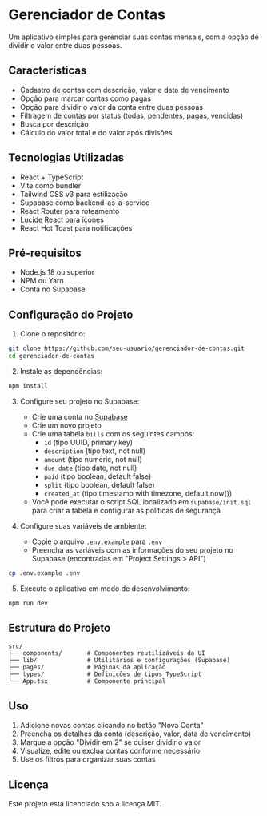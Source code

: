 # Gerenciador de Contas

Um aplicativo simples para gerenciar suas contas mensais, com a opção de dividir o valor entre duas pessoas.

## Características

- Cadastro de contas com descrição, valor e data de vencimento
- Opção para marcar contas como pagas
- Opção para dividir o valor da conta entre duas pessoas
- Filtragem de contas por status (todas, pendentes, pagas, vencidas)
- Busca por descrição
- Cálculo do valor total e do valor após divisões

## Tecnologias Utilizadas

- React + TypeScript
- Vite como bundler
- Tailwind CSS v3 para estilização
- Supabase como backend-as-a-service
- React Router para roteamento
- Lucide React para ícones
- React Hot Toast para notificações

## Pré-requisitos

- Node.js 18 ou superior
- NPM ou Yarn
- Conta no Supabase

## Configuração do Projeto

1. Clone o repositório:

```bash
git clone https://github.com/seu-usuario/gerenciador-de-contas.git
cd gerenciador-de-contas
```

2. Instale as dependências:

```bash
npm install
```

3. Configure seu projeto no Supabase:

   - Crie uma conta no [Supabase](https://supabase.io)
   - Crie um novo projeto
   - Crie uma tabela `bills` com os seguintes campos:
     - `id` (tipo UUID, primary key)
     - `description` (tipo text, not null)
     - `amount` (tipo numeric, not null)
     - `due_date` (tipo date, not null)
     - `paid` (tipo boolean, default false)
     - `split` (tipo boolean, default false)
     - `created_at` (tipo timestamp with timezone, default now())
   - Você pode executar o script SQL localizado em `supabase/init.sql` para criar a tabela e configurar as políticas de segurança

4. Configure suas variáveis de ambiente:
   - Copie o arquivo `.env.example` para `.env`
   - Preencha as variáveis com as informações do seu projeto no Supabase (encontradas em "Project Settings > API")

```bash
cp .env.example .env
```

5. Execute o aplicativo em modo de desenvolvimento:

```bash
npm run dev
```

## Estrutura do Projeto

```
src/
├── components/       # Componentes reutilizáveis da UI
├── lib/              # Utilitários e configurações (Supabase)
├── pages/            # Páginas da aplicação
├── types/            # Definições de tipos TypeScript
└── App.tsx           # Componente principal
```

## Uso

1. Adicione novas contas clicando no botão "Nova Conta"
2. Preencha os detalhes da conta (descrição, valor, data de vencimento)
3. Marque a opção "Dividir em 2" se quiser dividir o valor
4. Visualize, edite ou exclua contas conforme necessário
5. Use os filtros para organizar suas contas

## Licença

Este projeto está licenciado sob a licença MIT.
